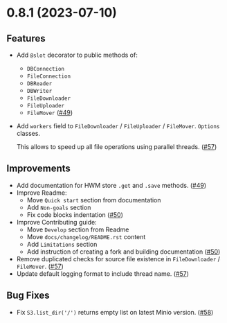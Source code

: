 # 0.8.1 (2023-07-10)

## Features

- Add `@slot` decorator to public methods of:
  * `DBConnection`
  * `FileConnection`
  * `DBReader`
  * `DBWriter`
  * `FileDownloader`
  * `FileUploader`
  * `FileMover` ([#49](https://github.com/MobileTeleSystems/onetl/pull/49))
- Add `workers` field to `FileDownloader` / `FileUploader` / `FileMover`. `Options` classes.

  This allows to speed up all file operations using parallel threads. ([#57](https://github.com/MobileTeleSystems/onetl/pull/57))

## Improvements

- Add documentation for HWM store `.get` and `.save` methods. ([#49](https://github.com/MobileTeleSystems/onetl/pull/49))
- Improve Readme:
  * Move `Quick start` section from documentation
  * Add `Non-goals` section
  * Fix code blocks indentation ([#50](https://github.com/MobileTeleSystems/onetl/pull/50))
- Improve Contributing guide:
  * Move `Develop` section from Readme
  * Move `docs/changelog/README.rst` content
  * Add `Limitations` section
  * Add instruction of creating a fork and building documentation ([#50](https://github.com/MobileTeleSystems/onetl/pull/50))
- Remove duplicated checks for source file existence in `FileDownloader` / `FileMover`. ([#57](https://github.com/MobileTeleSystems/onetl/pull/57))
- Update default logging format to include thread name. ([#57](https://github.com/MobileTeleSystems/onetl/pull/57))

## Bug Fixes

- Fix `S3.list_dir('/')` returns empty list on latest Minio version. ([#58](https://github.com/MobileTeleSystems/onetl/pull/58))
